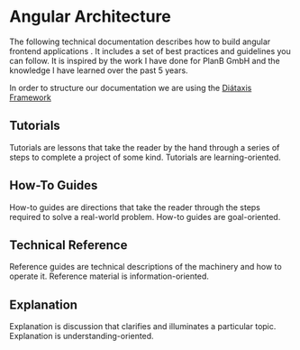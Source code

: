 # Angular Architecture
The following technical documentation describes how to build angular frontend applications . It includes a set of best practices and guidelines you can follow. It is inspired by the work I have done for PlanB GmbH and the knowledge I have learned over the past 5 years.

In order to structure our documentation we are using the [Diátaxis Framework](https://diataxis.fr/)

## Tutorials

Tutorials are lessons that take the reader by the hand through a series of steps to complete a project of some kind. Tutorials are learning-oriented.

## How-To Guides

How-to guides are directions that take the reader through the steps required to solve a real-world problem. How-to guides are goal-oriented.

## Technical Reference

Reference guides are technical descriptions of the machinery and how to operate it. Reference material is information-oriented.

## Explanation

Explanation is discussion that clarifies and illuminates a particular topic. Explanation is understanding-oriented.